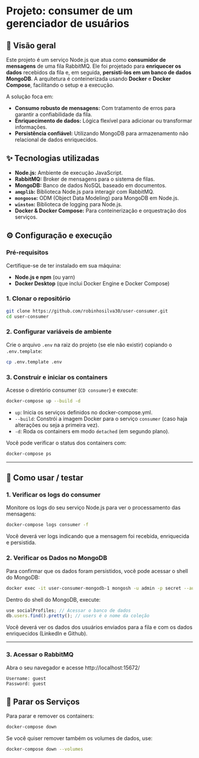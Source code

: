 # Projeto: consumer de um gerenciador de usuários

## 🚀 Visão geral

Este projeto é um serviço Node.js que atua como **consumidor de mensagens** de uma fila RabbitMQ. Ele foi projetado para **enriquecer os dados** recebidos da fila e, em seguida, **persisti-los em um banco de dados MongoDB**. A arquitetura é conteinerizada usando **Docker** e **Docker Compose**, facilitando o setup e a execução.

A solução foca em:

* **Consumo robusto de mensagens:** Com tratamento de erros para garantir a confiabilidade da fila.
* **Enriquecimento de dados:** Lógica flexível para adicionar ou transformar informações.
* **Persistência confiável:** Utilizando MongoDB para armazenamento não relacional de dados enriquecidos.

## ✨ Tecnologias utilizadas

* **Node.js:** Ambiente de execução JavaScript.
* **RabbitMQ:** Broker de mensagens para o sistema de filas.
* **MongoDB:** Banco de dados NoSQL baseado em documentos.
* **`amqplib`:** Biblioteca Node.js para interagir com RabbitMQ.
* **`mongoose`:** ODM (Object Data Modeling) para MongoDB em Node.js.
* **`winston`:** Biblioteca de logging para Node.js.
* **Docker & Docker Compose:** Para conteinerização e orquestração dos serviços.

## ⚙️ Configuração e execução

### Pré-requisitos

Certifique-se de ter instalado em sua máquina:

* **Node.js e npm** (ou yarn)
* **Docker Desktop** (que inclui Docker Engine e Docker Compose)

### 1. Clonar o repositório

```bash
git clone https://github.com/robinhosilva30/user-consumer.git
cd user-consumer
```

### 2. Configurar variáveis de ambiente
Crie o arquivo `.env` na raiz do projeto (se ele não existir) copiando o `.env.template`:

```bash
cp .env.template .env
```

### 3. Construir e iniciar os containers
Acesse o diretório consumer (`CD consumer`) e execute:

```bash
docker-compose up --build -d
```
- `up`: Inicia os serviços definidos no docker-compose.yml.
- `--build`: Constrói a imagem Docker para o serviço `consumer` (caso haja alterações ou seja a primeira vez).
- `-d`: Roda os containers em modo `detached` (em segundo plano).

Você pode verificar o status dos containers com:

```bash
docker-compose ps
```

---

## 🚀 Como usar / testar

### 1. Verificar os logs do consumer

Monitore os logs do seu serviço Node.js para ver o processamento das mensagens:

```bash
docker-compose logs consumer -f
```
Você deverá ver logs indicando que a mensagem foi recebida, enriquecida e persistida.

### 2. Verificar os Dados no MongoDB
Para confirmar que os dados foram persistidos, você pode acessar o shell do MongoDB:

```bash
docker exec -it user-consumer-mongodb-1 mongosh -u admin -p secret --authenticationDatabase admin
```
Dentro do shell do MongoDB, execute:
```js
use socialProfiles; // Acessar o banco de dados
db.users.find().pretty(); // users é o nome da coleção
```
Você deverá ver os dados dos usuários enviados para a fila e com os dados enriquecidos (LinkedIn e Github).

--- 

### 3. Acessar o RabbitMQ
Abra o seu navegador e acesse http://localhost:15672/
```
Username: guest
Password: guest
```

## 🛑 Parar os Serviços
Para parar e remover os containers:

```bash
docker-compose down
```

Se você quiser remover também os volumes de dados, use:

```bash
docker-compose down --volumes
```
